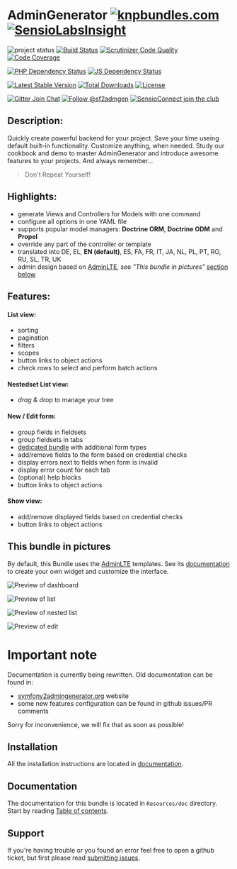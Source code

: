 # AdminGenerator [![knpbundles.com](http://knpbundles.com/symfony2admingenerator/GeneratorBundle/badge-short)](http://knpbundles.com/symfony2admingenerator/GeneratorBundle) [![SensioLabsInsight](https://insight.sensiolabs.com/projects/e8ee4e4c-d8fb-4354-96c3-8971dce11201/small.png)](https://insight.sensiolabs.com/projects/e8ee4e4c-d8fb-4354-96c3-8971dce11201)

![project status](http://stillmaintained.com/cedriclombardot/AdmingeneratorGeneratorBundle.png)
[![Build Status](https://scrutinizer-ci.com/g/symfony2admingenerator/GeneratorBundle/badges/build.png?b=master)](https://scrutinizer-ci.com/g/symfony2admingenerator/GeneratorBundle/build-status/master)
[![Scrutinizer Code Quality](https://scrutinizer-ci.com/g/symfony2admingenerator/GeneratorBundle/badges/quality-score.png?b=master)](https://scrutinizer-ci.com/g/symfony2admingenerator/GeneratorBundle/?branch=master)
[![Code Coverage](https://scrutinizer-ci.com/g/symfony2admingenerator/GeneratorBundle/badges/coverage.png?b=master)](https://scrutinizer-ci.com/g/symfony2admingenerator/GeneratorBundle/?branch=master)

[![PHP Dependency Status](https://www.versioneye.com/user/projects/548f1209dd709d811f0001c3/badge.svg?style=flat)](https://www.versioneye.com/user/projects/548f1209dd709d811f0001c3)
[![JS Dependency Status](https://www.versioneye.com/user/projects/548f1202dd709d6dbd000118/badge.svg?style=flat)](https://www.versioneye.com/user/projects/548f1202dd709d6dbd000118) 

[![Latest Stable Version](https://poser.pugx.org/symfony2admingenerator/generator-bundle/v/stable.png)](https://packagist.org/packages/symfony2admingenerator/generator-bundle)
[![Total Downloads](https://poser.pugx.org/symfony2admingenerator/generator-bundle/downloads.png)](https://packagist.org/packages/symfony2admingenerator/generator-bundle)
[![License](https://poser.pugx.org/symfony2admingenerator/generator-bundle/license.png)](https://packagist.org/packages/symfony2admingenerator/generator-bundle)

[![Gitter Join Chat](http://img.shields.io/badge/Gitter-join%20chat-1dce73.svg)](https://gitter.im/symfony2admingenerator/GeneratorBundle?utm_source=badge&utm_medium=badge&utm_campaign=pr-badge&utm_content=badge)
[![Follow @sf2admgen](http://img.shields.io/badge/Twitter-follow-55acee.svg)](https://twitter.com/intent/follow?screen_name=sf2admgen)
[![SensioConnect join the club](http://img.shields.io/badge/SensioConnect-join%20the%20club-82e83e.svg)](https://connect.sensiolabs.com/c/symfony2admingenerator/apply-membership)

## Description:

Quickly create powerful backend for your project. Save your time useing default built-in functionality. Customize anything, when needed. Study our cookbook and demo to master AdminGenerator and introduce awesome features to your projects. And always remember...

> Don't Repeat Yourself!

## Highlights:

* generate Views and Controllers for Models with one command
* configure all options in one YAML file
* supports popular model managers: **Doctrine ORM**, **Doctrine ODM** and **Propel**
* override any part of the controller or template
* translated into DE, EL, **EN (default)**, ES, FA, FR, IT, JA, NL, PL, PT, RO, RU, SL, TR, UK
* admin design based on [AdminLTE](https://github.com/almasaeed2010/AdminLTE), see *"This bundle in pictures"*  [section below](README.md#this-bundle-in-pictures)

## Features:

#### List view:

* sorting
* pagination
* filters
* scopes
* button links to object actions
* check rows to select and perform batch actions

#### Nestedset List view:

* *drag & drop* to manage your tree

#### New / Edit form:

* group fields in fieldsets
* group fieldsets in tabs
* [dedicated bundle](https://github.com/symfony2admingenerator/FormExtensionsBundle) with additional form types
* add/remove fields to the form based on credential checks
* display errors next to fields when form is invalid
* display error count for each tab
* (optional) help blocks
* button links to object actions

#### Show view:

* add/remove displayed fields  based on credential checks
* button links to object actions

## This bundle in pictures

By default, this Bundle uses the [AdminLTE](http://almsaeedstudio.com/AdminLTE/) templates. See its [documentation](http://almsaeedstudio.com/) to create your own widget and customize the interface.

![Preview of dashboard](https://github.com/symfony2admingenerator/GeneratorBundle/raw/master/Resources/preview/dashboard-adminlte-preview.png)

![Preview of list](https://github.com/symfony2admingenerator/GeneratorBundle/raw/master/Resources/preview/list-preview.png)

![Preview of nested list](https://github.com/symfony2admingenerator/GeneratorBundle/raw/master/Resources/preview/nestedlist-preview.png)

![Preview of edit](https://github.com/symfony2admingenerator/GeneratorBundle/raw/master/Resources/preview/edit-preview.png)

# Important note

Documentation is currently being rewritten. Old documentation can be found in:

* [symfony2admingenerator.org](http://symfony2admingenerator.org) website
* some new features configuration can be found in github issues/PR comments

Sorry for inconvenience, we will fix that as soon as possible!

## Installation

All the installation instructions are located in [documentation](https://github.com/symfony2admingenerator/GeneratorBundle/blob/master/Resources/doc/documentation.md#installation).

## Documentation

The documentation for this bundle is located in `Resources/doc` directory. Start by reading [Table of contents](https://github.com/symfony2admingenerator/GeneratorBundle/blob/master/Resources/doc/documentation.md#table-of-contents).

## Support

If you're having trouble or you found an error feel free to open a github ticket, but first please read [submitting issues](https://github.com/symfony2admingenerator/GeneratorBundle/blob/master/Resources/doc/support-and-contribution/submitting-issues.md).
